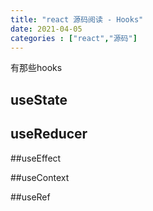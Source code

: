 ```yaml
---
title: "react 源码阅读 - Hooks"
date: 2021-04-05
categories : ["react","源码"]
---
```


有那些hooks

## useState

## useReducer

##useEffect

##useContext

##useRef
